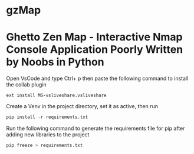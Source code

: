 # gzMap
# Ghetto Zen Map - Interactive Nmap Console Application Poorly Written by Noobs in Python


Open VsCode and type Ctrl+ p then paste the following command to install the collab plugin

```
ext install MS-vsliveshare.vsliveshare
```



Create a Venv in the project directory, set it as active, then run

```python
pip install -r requirements.txt
```


Run the following command to generate the requirements file for pip after adding new libraries to the project
```python
pip freeze > requirements.txt
```